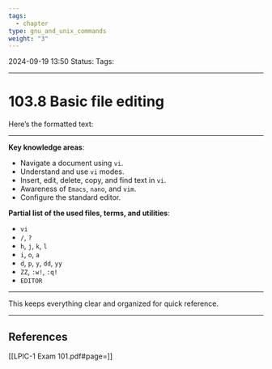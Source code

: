```yaml
---
tags:
  - chapter
type: gnu_and_unix_commands
weight: "3"
---
```


2024-09-19 13:50
Status:
Tags:
___
# 103.8 Basic file editing

Here’s the formatted text:

---

**Key knowledge areas**:
- Navigate a document using `vi`.
- Understand and use `vi` modes.
- Insert, edit, delete, copy, and find text in `vi`.
- Awareness of `Emacs`, `nano`, and `vim`.
- Configure the standard editor.

**Partial list of the used files, terms, and utilities**:
- `vi`
- `/`, `?`
- `h`, `j`, `k`, `l`
- `i`, `o`, `a`
- `d`, `p`, `y`, `dd`, `yy`
- `ZZ`, `:w!`, `:q!`
- `EDITOR`

---

This keeps everything clear and organized for quick reference.

___
## References
[[LPIC-1 Exam 101.pdf#page=]]